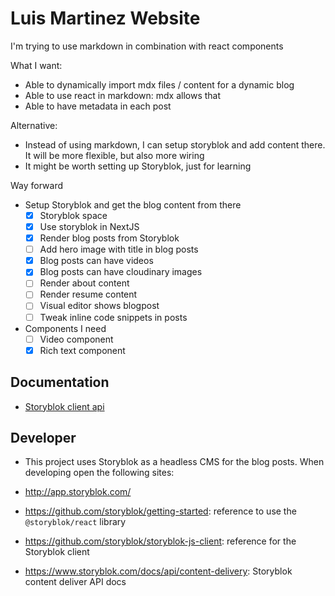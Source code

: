 # Luis Martinez Website

I'm trying to use markdown in combination with react components

What I want:

- Able to dynamically import mdx files / content for a dynamic blog
- Able to use react in markdown: mdx allows that
- Able to have metadata in each post

Alternative:

- Instead of using markdown, I can setup storyblok and add content there. It will be more flexible, but also more wiring
- It might be worth setting up Storyblok, just for learning

Way forward

- Setup Storyblok and get the blog content from there
  - [x] Storyblok space
  - [x] Use storyblok in NextJS
  - [x] Render blog posts from Storyblok
  - [ ] Add hero image with title in blog posts
  - [x] Blog posts can have videos
  - [x] Blog posts can have cloudinary images
  - [ ] Render about content
  - [ ] Render resume content
  - [ ] Visual editor shows blogpost
  - [ ] Tweak inline code snippets in posts
- Components I need
  - [ ] Video component
  - [x] Rich text component

## Documentation

- [Storyblok client api](https://github.com/storyblok/storyblok-js-client#class-storyblok)

## Developer

- This project uses Storyblok as a headless CMS for the blog posts. When developing open the following sites:

- http://app.storyblok.com/
- https://github.com/storyblok/getting-started: reference to use the `@storyblok/react` library
- https://github.com/storyblok/storyblok-js-client: reference for the Storyblok client
- https://www.storyblok.com/docs/api/content-delivery: Storyblok content deliver API docs